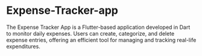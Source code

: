 # Expense-Tracker-app
The Expense Tracker App is a Flutter-based application developed in Dart to monitor daily expenses. Users can create, categorize, and delete expense entries, offering an efficient tool for managing and tracking real-life expenditures.
